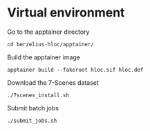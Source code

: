 # Virtual environment
Go to the apptainer directory
```
cd berzelius-hloc/apptainer/
```

Build the apptainer image
```
apptainer build --fakeroot hloc.sif hloc.def
```

Download the 7-Scenes dataset
```
./7scenes_install.sh
```

Submit batch jobs
```
./submit_jobs.sh
```
